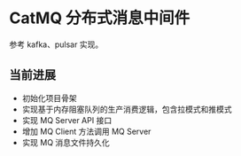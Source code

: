 # CatMQ 分布式消息中间件
参考 kafka、pulsar 实现。

## 当前进展
* 初始化项目骨架
* 实现基于内存阻塞队列的生产消费逻辑，包含拉模式和推模式
* 实现 MQ Server API 接口
* 增加 MQ Client 方法调用 MQ Server
* 实现 MQ 消息文件持久化